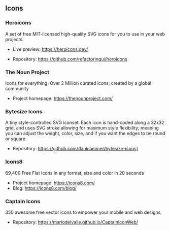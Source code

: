 ## Icons

### Heroicons

A set of free MIT-licensed high-quality SVG icons for you to use in your web projects.

- Live preview: <https://heroicons.dev/>

- Repository: <https://github.com/refactoringui/heroicons>

### The Noun Project

Icons for everything. Over 2 Million curated icons, created by a global community

- Project homepage: <https://thenounproject.com/>

### Bytesize Icons

A tiny style-controlled SVG iconset. Each icon is hand-coded along a 32x32
grid, and uses SVG stroke allowing for maximum style flexibility; meaning you
can adjust the weight, color, size, and if you want the edges to be round or
square.

- Repository: <https://github.com/danklammer/bytesize-icons)>

### Icons8
  
69,400 Free Flat Icons in any format, size and color in 20 seconds

- Project homepage: <https://icons8.com/>
- Blog: <https://icons8.com/blog/>


### Captain Icons

350 awesome free vector icons to empower your mobile and web designs

- Repository: <https://mariodelvalle.github.io/CaptainIconWeb/>

